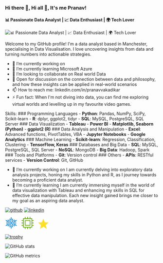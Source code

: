 ### Hi there 👋, Hi all 👋, It's me Pranav!
#### 📊 Passionate Data Analyst | 📈 Data Enthusiast | 🌍 Tech Lover
![📊 Passionate Data Analyst | 📈 Data Enthusiast | 🌍 Tech Lover](https://github.com/Pvakadikar/readme-/blob/main/Data%20Analyst.png)

Welcome to my GitHub profile! I'm a data analyst based in Manchester, specialising in Data Visualisation. I love uncovering insights from data and turning numbers into actionable strategies.

- 🔭 I’m currently working on 
- 🌱 I’m currently learning Microsoft Azure
- 👯 I’m looking to collaborate on Real world Data
- 💬 Open for discussion on the connection between data and philosophy, and how these insights can be applied in real-world scenarios
- 📫 How to reach me: linkedin.com/in/pranavvakadikar
- ⚡ Fun fact: When I'm not diving into data, you can find me exploring virtual worlds and levelling up in my favourite video games.

Skills:   ### Programming Languages - **Python**: Pandas, NumPy, SciPy, Scikit-learn - **R**: dplyr, ggplot2, tidyr - **SQL**: MySQL, PostgreSQL, SQL Server  ### Data Visualization - **Tableau** - **Power BI** - **Matplotlib, Seaborn (Python)** - **ggplot2 (R)**  ### Data Analysis and Manipulation - **Excel**: Advanced functions, PivotTables, VBA - **Jupyter Notebooks** - **Google Analytics**  ### Machine Learning - **Scikit-learn**: Regression, Classification, Clustering - **TensorFlow, Keras**  ### Databases and Big Data - **SQL**: MySQL, PostgreSQL, SQL Server - **NoSQL**: MongoDB - **Big Data**: Hadoop, Spark  ### Tools and Platforms - **Git**: Version control  ### Others - **APIs**: RESTful services - **Version Control**: Git, GitHub

- 🔭 I’m currently working on I am currently delving into exploratory data analysis projects, honing my skills in Python and R, as I journey towards becoming a proficient data analyst. 
- 🌱 I’m currently learning I am currently immersing myself in the world of data visualization with Tableau and enhancing my skills in SQL for effective data manipulation. Each new insight gained brings me closer to my goal as an aspiring data analyst. 


[<img src='https://cdn.jsdelivr.net/npm/simple-icons@3.0.1/icons/github.svg' alt='github' height='40'>](https://github.com/Pvakadikar)  [<img src='https://cdn.jsdelivr.net/npm/simple-icons@3.0.1/icons/linkedin.svg' alt='linkedin' height='40'>](https://www.linkedin.com/in/linkedin.com/in/pranavvakadikar/)  

<a href='https://archiveprogram.github.com/'><img src='https://raw.githubusercontent.com/acervenky/animated-github-badges/master/assets/acbadge.gif' width='40' height='40'></a> <a href='https://docs.github.com/en/developers'><img src='https://raw.githubusercontent.com/acervenky/animated-github-badges/master/assets/devbadge.gif' width='40' height='40'></a> <a href='https://stars.github.com/'><img src='https://raw.githubusercontent.com/acervenky/animated-github-badges/master/assets/starbadge.gif' width='35' height='35'></a> 

[![trophy](https://github-profile-trophy.vercel.app/?username=Pvakadikar)](https://github.com/ryo-ma/github-profile-trophy)

![GitHub stats](https://github-readme-stats.vercel.app/api?username=Pvakadikar&show_icons=true)  

![GitHub metrics](https://metrics.lecoq.io/Pvakadikar)  

